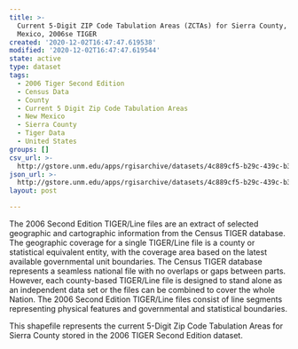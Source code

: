 ```yaml
---
title: >-
  Current 5-Digit ZIP Code Tabulation Areas (ZCTAs) for Sierra County, New
  Mexico, 2006se TIGER
created: '2020-12-02T16:47:47.619538'
modified: '2020-12-02T16:47:47.619544'
state: active
type: dataset
tags:
  - 2006 Tiger Second Edition
  - Census Data
  - County
  - Current 5 Digit Zip Code Tabulation Areas
  - New Mexico
  - Sierra County
  - Tiger Data
  - United States
groups: []
csv_url: >-
  http://gstore.unm.edu/apps/rgisarchive/datasets/4c889cf5-b29c-439c-b345-95f16ba4f0be/tgr2006se_sier_zcta5cu.derived.csv
json_url: >-
  http://gstore.unm.edu/apps/rgisarchive/datasets/4c889cf5-b29c-439c-b345-95f16ba4f0be/tgr2006se_sier_zcta5cu.derived.json
layout: post

---
```

The 2006 Second Edition TIGER/Line files are an extract of selected geographic and cartographic information from the Census TIGER database.  The geographic coverage for a single TIGER/Line file is a county or statistical equivalent entity, with the coverage area based on the latest available governmental unit boundaries. The Census TIGER database represents a seamless national file with no overlaps or gaps between parts.  However, each county-based TIGER/Line file is designed to stand alone as an independent data set or the files can be combined to cover the whole Nation.  The 2006 Second Edition  TIGER/Line files consist of line segments representing physical features and governmental and statistical boundaries.  

This shapefile represents the current 5-Digit Zip Code Tabulation Areas for Sierra County stored in the 2006 TIGER Second Edition dataset.
